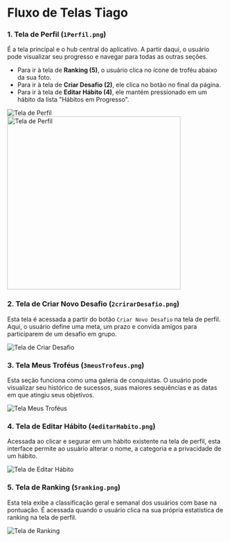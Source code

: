 # Fluxo de Telas Tiago

### 1. Tela de Perfil (`1Perfil.png`)

É a tela principal e o hub central do aplicativo. A partir daqui, o usuário pode visualizar seu progresso e navegar para todas as outras seções.

* Para ir à tela de **Ranking (5)**, o usuário clica no ícone de troféu abaixo da sua foto.
* Para ir à tela de **Criar Desafio (2)**, ele clica no botão no final da página.
* Para ir à tela de **Editar Hábito (4)**, ele mantém pressionado em um hábito da lista "Hábitos em Progresso".

![Tela de Perfil](./1perfil.png)
<img src="./Prototipo/PrototipoTiago/1Perfil.png" alt="Tela de Perfil" width="400">

### 2. Tela de Criar Novo Desafio (`2crirarDesafio.png`)

Esta tela é acessada a partir do botão `Criar Novo Desafio` na tela de perfil. Aqui, o usuário define uma meta, um prazo e convida amigos para participarem de um desafio em grupo.

![Tela de Criar Desafio](./2crirarDesafio.png)

### 3. Tela Meus Troféus (`3meusTrofeus.png`)

Esta seção funciona como uma galeria de conquistas. O usuário pode visualizar seu histórico de sucessos, suas maiores sequências e as datas em que atingiu seus objetivos.

![Tela Meus Troféus](./3meusTrofeus.png)

### 4. Tela de Editar Hábito (`4editarHabito.png`)

Acessada ao clicar e segurar em um hábito existente na tela de perfil, esta interface permite ao usuário alterar o nome, a categoria e a privacidade de um hábito.

![Tela de Editar Hábito](./4editarHabito.png)

### 5. Tela de Ranking (`5ranking.png`)

Esta tela exibe a classificação geral e semanal dos usuários com base na pontuação. É acessada quando o usuário clica na sua própria estatística de ranking na tela de perfil.

![Tela de Ranking](./5ranking.png)
